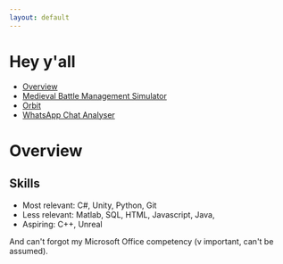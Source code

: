 ```yaml
---
layout: default
---
```


# Hey y'all
- [Overview](https://thomasdoyle11.github.io/)
- [Medieval Battle Management Simulator](https://thomasdoyle11.github.io/medieval_battle_management_sim/)
- [Orbit](https://thomasdoyle11.github.io/orbit/)
- [WhatsApp Chat Analyser](https://thomasdoyle11.github.io/whatsapp_chat_analyser/)

# Overview

## Skills

- Most relevant: C#, Unity, Python, Git
- Less relevant: Matlab, SQL, HTML, Javascript, Java,
- Aspiring: C++, Unreal

And can't forgot my Microsoft Office competency (v important, can't be assumed).
